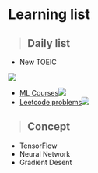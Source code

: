 # **Learning list**

> ## Daily list
* New TOEIC

![](https://i.imgur.com/p2gI83a.jpg)
* [ML Courses](https://speech.ee.ntu.edu.tw/~tlkagk/courses_ML19.html)![](https://i.imgur.com/l7RvVRc.jpg)
* [Leetcode problems](https://leetcode.com/problemset/all/)![](https://i.imgur.com/cJ00yiF.png)

> ## Concept
* TensorFlow
* Neural Network
* Gradient Desent
